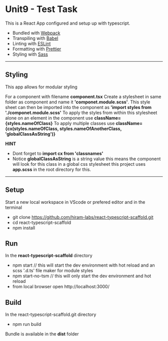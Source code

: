 # Unit9 - Test Task

This is a React App configured and setup up with typescript.

- Bundled with [Webpack](https://webpack.js.org)
- Transpiling with [Babel](https://babeljs.io/)
- Linting with [ESLint](https://eslint.org/)
- Formatting with [Prettier](https://prettier.io/)
- Styling with [Sass](https://sass-lang.com)

---

## Styling

This app allows for modular styling

For a component with filename **component.tsx**
Create a stylesheet in same folder as component and name it **'componet.module.scss'**.
This style sheet can then be imported into the component as **'import styles from './componet.module.scss'**
To apply the styles from within this stylesheet alone on an element in the component use **className={styles.nameOfClass}**
To apply multiple classes use **className={cx(styles.nameOfClass, styles.nameOfAnotherClass, 'globalClassAsString')}**

**HINT**

- Dont forget to **import cx from 'classnames'**
- Notice **globalClassAsString** is a string value this means the component will look for this class in a global css stylesheet this project uses **app.scss** in the root directory for this.

---

## Setup

Start a new local workspace in VScode or prefered editor and in the terminal

- git clone https://github.com/hiram-labs/react-typescript-scaffold.git
- cd react-typescript-scaffold
- npm install

## Run

In the **react-typescript-scaffold** directory

- npm start // this will start the dev environment with hot reload and an scss '.d.ts' file maker for module styles
- npm start-no-tsm // this will only start the dev environment and hot reload
- from local browser open http://localhost:3000/

## Build

In the react-typescript-scaffold.git directory

- npm run build

Bundle is available in the **dist** folder
